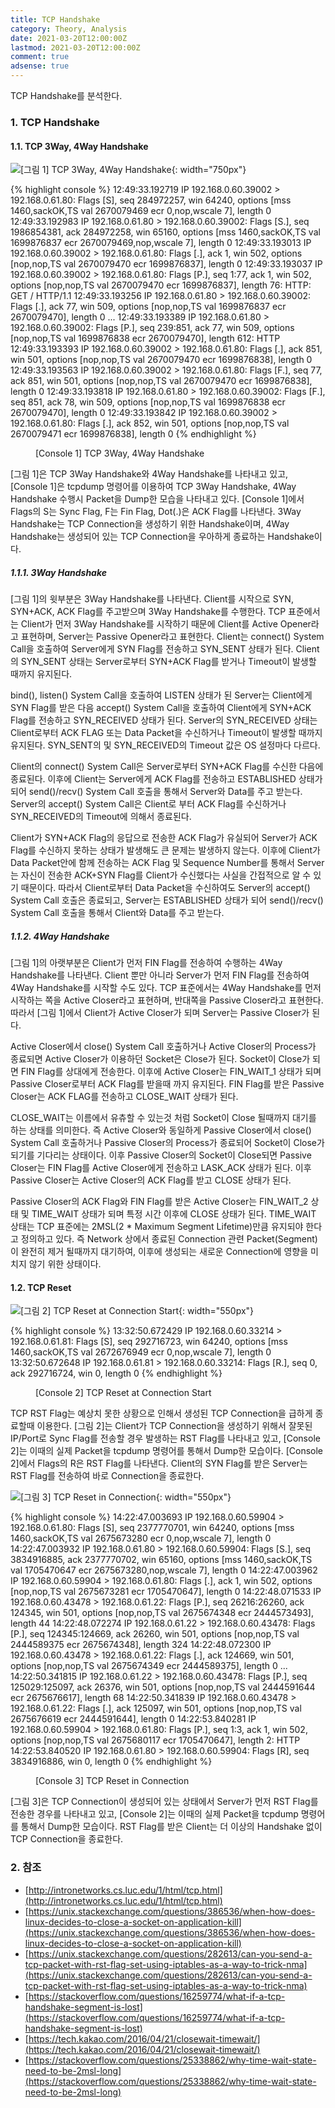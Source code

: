 ```yaml
---
title: TCP Handshake
category: Theory, Analysis
date: 2021-03-20T12:00:00Z
lastmod: 2021-03-20T12:00:00Z
comment: true
adsense: true
---
```


TCP Handshake를 분석한다.

### 1. TCP Handshake

#### 1.1. TCP 3Way, 4Way Handshake

![[그림 1] TCP 3Way, 4Way Handshake]({{site.baseurl}}/images/theory_analysis/TCP_Handshake/TCP_3way_4way_Handshake.PNG){: width="750px"}

{% highlight console %}
12:49:33.192719 IP 192.168.0.60.39002 > 192.168.0.61.80: Flags [S], seq 284972257, win 64240, options [mss 1460,sackOK,TS val 2670079469 ecr 0,nop,wscale 7], length 0
12:49:33.192983 IP 192.168.0.61.80 > 192.168.0.60.39002: Flags [S.], seq 1986854381, ack 284972258, win 65160, options [mss 1460,sackOK,TS val 1699876837 ecr 2670079469,nop,wscale 7], length 0
12:49:33.193013 IP 192.168.0.60.39002 > 192.168.0.61.80: Flags [.], ack 1, win 502, options [nop,nop,TS val 2670079470 ecr 1699876837], length 0
12:49:33.193037 IP 192.168.0.60.39002 > 192.168.0.61.80: Flags [P.], seq 1:77, ack 1, win 502, options [nop,nop,TS val 2670079470 ecr 1699876837], length 76: HTTP: GET / HTTP/1.1
12:49:33.193256 IP 192.168.0.61.80 > 192.168.0.60.39002: Flags [.], ack 77, win 509, options [nop,nop,TS val 1699876837 ecr 2670079470], length 0
...
12:49:33.193389 IP 192.168.0.61.80 > 192.168.0.60.39002: Flags [P.], seq 239:851, ack 77, win 509, options [nop,nop,TS val 1699876838 ecr 2670079470], length 612: HTTP
12:49:33.193393 IP 192.168.0.60.39002 > 192.168.0.61.80: Flags [.], ack 851, win 501, options [nop,nop,TS val 2670079470 ecr 1699876838], length 0
12:49:33.193563 IP 192.168.0.60.39002 > 192.168.0.61.80: Flags [F.], seq 77, ack 851, win 501, options [nop,nop,TS val 2670079470 ecr 1699876838], length 0
12:49:33.193818 IP 192.168.0.61.80 > 192.168.0.60.39002: Flags [F.], seq 851, ack 78, win 509, options [nop,nop,TS val 1699876838 ecr 2670079470], length 0
12:49:33.193842 IP 192.168.0.60.39002 > 192.168.0.61.80: Flags [.], ack 852, win 501, options [nop,nop,TS val 2670079471 ecr 1699876838], length 0
{% endhighlight %}
<figure>
<figcaption class="caption">[Console 1] TCP 3Way, 4Way Handshake</figcaption>
</figure>

[그림 1]은 TCP 3Way Handshake와 4Way Handshake를 나타내고 있고, [Console 1]은 tcpdump 명령어를 이용하여 TCP 3Way Handshake, 4Way Handshake 수행시 Packet을 Dump한 모습을 나타내고 있다. [Console 1]에서 Flags의 S는 Sync Flag, F는 Fin Flag, Dot(.)은 ACK Flag를 나타낸다. 3Way Handshake는 TCP Connection을 생성하기 위한 Handshake이며, 4Way Handshake는 생성되어 있는 TCP Connection을 우아하게 종료하는 Handshake이다.

##### 1.1.1. 3Way Handshake

[그림 1]의 윗부분은 3Way Handshake를 나타낸다. Client를 시작으로 SYN, SYN+ACK, ACK Flag를 주고받으며 3Way Handshake를 수행한다. TCP 표준에서는 Client가 먼저 3Way Handshake를 시작하기 때문에 Client를 Active Opener라고 표현하며, Server는 Passive Opener라고 표현한다. Client는 connect() System Call을 호출하여 Server에게 SYN Flag를 전송하고 SYN_SENT 상태가 된다. Client의 SYN_SENT 상태는 Server로부터 SYN+ACK Flag를 받거나 Timeout이 발생할 때까지 유지된다.

bind(), listen() System Call을 호출하여 LISTEN 상태가 된 Server는 Client에게 SYN Flag를 받은 다음 accept() System Call을 호출하여 Client에게 SYN+ACK Flag를 전송하고 SYN_RECEIVED 상태가 된다. Server의 SYN_RECEIVED 상태는 Client로부터 ACK FLAG 또는 Data Packet을 수신하거나 Timeout이 발생할 때까지 유지된다. SYN_SENT의 및 SYN_RECEIVED의 Timeout 값은 OS 설정마다 다르다.

Client의 connect() System Call은 Server로부터 SYN+ACK Flag를 수신한 다음에 종료된다. 이후에 Client는 Server에게 ACK Flag를 전송하고 ESTABLISHED 상태가 되어 send()/recv() System Call 호출을 통해서 Server와 Data를 주고 받는다. Server의 accept() System Call은 Client로 부터 ACK Flag를 수신하거나 SYN_RECEIVED의 Timeout에 의해서 종료된다.

Client가 SYN+ACK Flag의 응답으로 전송한 ACK Flag가 유실되어 Server가 ACK Flag를 수신하지 못하는 상태가 발생해도 큰 문제는 발생하지 않는다. 이후에 Client가 Data Packet안에 함께 전송하는 ACK Flag 및 Sequence Number를 통해서 Server는 자신이 전송한 ACK+SYN Flag를 Client가 수신했다는 사실을 간접적으로 알 수 있기 때문이다. 따라서 Client로부터 Data Packet을 수신하여도 Server의 accept() System Call 호출은 종료되고, Server는 ESTABLISHED 상태가 되어 send()/recv() System Call 호출을 통해서 Client와 Data를 주고 받는다.

##### 1.1.2. 4Way Handshake

[그림 1]의 아랫부분은 Client가 먼저 FIN Flag를 전송하여 수행하는 4Way Handshake를 나타낸다. Client 뿐만 아니라 Server가 먼저 FIN Flag를 전송하여 4Way Handshake를 시작할 수도 있다. TCP 표준에서는 4Way Handshake를 먼저 시작하는 쪽을 Active Closer라고 표현하며, 반대쪽을 Passive Closer라고 표현한다. 따라서 [그림 1]에서 Client가 Active Closer가 되며 Server는 Passive Closer가 된다.

Active Closer에서 close() System Call 호출하거나 Active Closer의 Process가 종료되면 Active Closer가 이용하던 Socket은 Close가 된다. Socket이 Close가 되면 FIN Flag를 상대에게 전송한다. 이후에 Active Closer는 FIN_WAIT_1 상태가 되며 Passive Closer로부터 ACK Flag를 받을때 까지 유지된다. FIN Flag를 받은 Passive Closer는 ACK FLAG를 전송하고 CLOSE_WAIT 상태가 된다. 

CLOSE_WAIT는 이름에서 유츄할 수 있는것 처럼 Socket이 Close 될때까지 대기를 하는 상태를 의미한다. 즉 Active Closer와 동일하게 Passive Closer에서 close() System Call 호출하거나 Passive Closer의 Process가 종료되어 Socket이 Close가 되기를 기다리는 상태이다. 이후 Passive Closer의 Socket이 Close되면 Passive Closer는 FIN Flag를 Active Closer에게 전송하고 LASK_ACK 상태가 된다. 이후 Passive Closer는 Active Closer의 ACK Flag를 받고 CLOSE 상태가 된다.

Passive Closer의 ACK Flag와 FIN Flag를 받은 Active Closer는 FIN_WAIT_2 상태 및 TIME_WAIT 상태가 되며 특정 시간 이후에 CLOSE 상태가 된다. TIME_WAIT 상태는 TCP 표준에는 2MSL(2 * Maximum Segment Lifetime)만큼 유지되야 한다고 정의하고 있다. 즉 Network 상에서 종료된 Connection 관련 Packet(Segment)이 완전히 제거 될때까지 대기하여, 이후에 생성되는 새로운 Connection에 영향을 미치지 않기 위한 상태이다.

#### 1.2. TCP Reset

![[그림 2] TCP Reset at Connection Start]({{site.baseurl}}/images/theory_analysis/TCP_Handshake/TCP_Reset_Connection_Start.PNG){: width="550px"}

{% highlight console %}
13:32:50.672429 IP 192.168.0.60.33214 > 192.168.0.61.81: Flags [S], seq 292716723, win 64240, options [mss 1460,sackOK,TS val 2672676949 ecr 0,nop,wscale 7], length 0
13:32:50.672648 IP 192.168.0.61.81 > 192.168.0.60.33214: Flags [R.], seq 0, ack 292716724, win 0, length 0
{% endhighlight %}
<figure>
<figcaption class="caption">[Console 2] TCP Reset at Connection Start</figcaption>
</figure>

TCP RST Flag는 예상치 못한 상황으로 인해서 생성된 TCP Connection을 급하게 종료할때 이용한다. [그림 2]는 Client가 TCP Connection을 생성하기 위해서 잘못된 IP/Port로 Sync Flag를 전송할 경우 발생하는 RST Flag를 나타내고 있고, [Console 2]는 이때의 실제 Packet을 tcpdump 명령어를 통해서 Dump한 모습이다. [Console 2]에서 Flags의 R은 RST Flag를 나타낸다. Client의 SYN Flag를 받은 Server는 RST Flag를 전송하여 바로 Connection을 종료한다.

![[그림 3] TCP Reset in Connection]({{site.baseurl}}/images/theory_analysis/TCP_Handshake/TCP_Reset_Connection.PNG){: width="550px"}

{% highlight console %}
14:22:47.003693 IP 192.168.0.60.59904 > 192.168.0.61.80: Flags [S], seq 2377770701, win 64240, options [mss 1460,sackOK,TS val 2675673280 ecr 0,nop,wscale 7], length 0
14:22:47.003932 IP 192.168.0.61.80 > 192.168.0.60.59904: Flags [S.], seq 3834916885, ack 2377770702, win 65160, options [mss 1460,sackOK,TS val 1705470647 ecr 2675673280,nop,wscale 7], length 0
14:22:47.003962 IP 192.168.0.60.59904 > 192.168.0.61.80: Flags [.], ack 1, win 502, options [nop,nop,TS val 2675673281 ecr 1705470647], length 0
14:22:48.071533 IP 192.168.0.60.43478 > 192.168.0.61.22: Flags [P.], seq 26216:26260, ack 124345, win 501, options [nop,nop,TS val 2675674348 ecr 2444573493], length 44
14:22:48.072274 IP 192.168.0.61.22 > 192.168.0.60.43478: Flags [P.], seq 124345:124669, ack 26260, win 501, options [nop,nop,TS val 2444589375 ecr 2675674348], length 324
14:22:48.072300 IP 192.168.0.60.43478 > 192.168.0.61.22: Flags [.], ack 124669, win 501, options [nop,nop,TS val 2675674349 ecr 2444589375], length 0
...
14:22:50.341815 IP 192.168.0.61.22 > 192.168.0.60.43478: Flags [P.], seq 125029:125097, ack 26376, win 501, options [nop,nop,TS val 2444591644 ecr 2675676617], length 68
14:22:50.341839 IP 192.168.0.60.43478 > 192.168.0.61.22: Flags [.], ack 125097, win 501, options [nop,nop,TS val 2675676619 ecr 2444591644], length 0
14:22:53.840281 IP 192.168.0.60.59904 > 192.168.0.61.80: Flags [P.], seq 1:3, ack 1, win 502, options [nop,nop,TS val 2675680117 ecr 1705470647], length 2: HTTP
14:22:53.840520 IP 192.168.0.61.80 > 192.168.0.60.59904: Flags [R], seq 3834916886, win 0, length 0
{% endhighlight %}
<figure>
<figcaption class="caption">[Console 3] TCP Reset in Connection</figcaption>
</figure>

[그림 3]은 TCP Connection이 생성되어 있는 상태에서 Server가 먼저 RST Flag를 전송한 경우를 나타내고 있고, [Console 2]는 이때의 실제 Packet을 tcpdump 명령어를 통해서 Dump한 모습이다. RST Flag를 받은 Client는 더 이상의 Handshake 없이 TCP Connection을 종료한다.

### 2. 참조

* [http://intronetworks.cs.luc.edu/1/html/tcp.html](http://intronetworks.cs.luc.edu/1/html/tcp.html)
* [https://unix.stackexchange.com/questions/386536/when-how-does-linux-decides-to-close-a-socket-on-application-kill](https://unix.stackexchange.com/questions/386536/when-how-does-linux-decides-to-close-a-socket-on-application-kill)
* [https://unix.stackexchange.com/questions/282613/can-you-send-a-tcp-packet-with-rst-flag-set-using-iptables-as-a-way-to-trick-nma](https://unix.stackexchange.com/questions/282613/can-you-send-a-tcp-packet-with-rst-flag-set-using-iptables-as-a-way-to-trick-nma)
* [https://stackoverflow.com/questions/16259774/what-if-a-tcp-handshake-segment-is-lost](https://stackoverflow.com/questions/16259774/what-if-a-tcp-handshake-segment-is-lost)
* [https://tech.kakao.com/2016/04/21/closewait-timewait/](https://tech.kakao.com/2016/04/21/closewait-timewait/)
* [https://stackoverflow.com/questions/25338862/why-time-wait-state-need-to-be-2msl-long](https://stackoverflow.com/questions/25338862/why-time-wait-state-need-to-be-2msl-long)